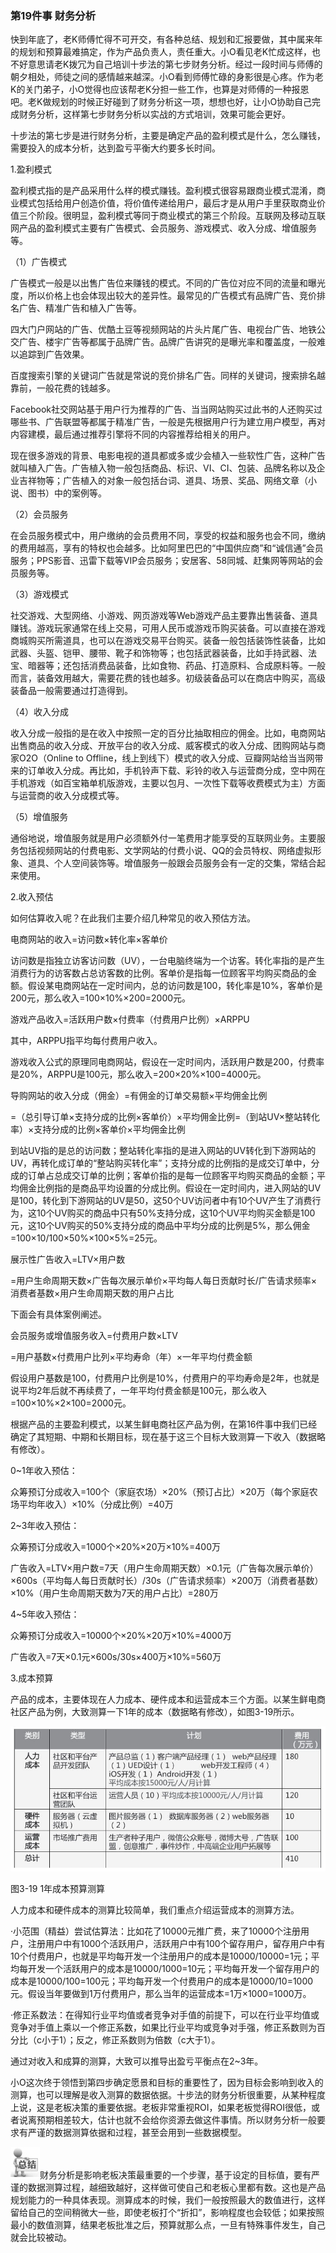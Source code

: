 ### 第19件事 财务分析

快到年底了，老K师傅忙得不可开交，有各种总结、规划和汇报要做，其中属来年的规划和预算最难搞定，作为产品负责人，责任重大。小O看见老K忙成这样，也不好意思请老K拨冗为自己培训十步法的第七步财务分析。经过一段时间与师傅的朝夕相处，师徒之间的感情越来越深。小O看到师傅忙碌的身影很是心疼。作为老K的关门弟子，小O觉得也应该帮老K分担一些工作，也算是对师傅的一种报恩吧。老K做规划的时候正好碰到了财务分析这一项，想想也好，让小O协助自己完成财务分析，这样第七步财务分析以实战的方式培训，效果可能会更好。

十步法的第七步是进行财务分析，主要是确定产品的盈利模式是什么，怎么赚钱，需要投入的成本分析，达到盈亏平衡大约要多长时间。

1.盈利模式

盈利模式指的是产品采用什么样的模式赚钱。盈利模式很容易跟商业模式混淆，商业模式包括给用户创造价值，将价值传递给用户，最后才是从用户手里获取商业价值三个阶段。很明显，盈利模式等同于商业模式的第三个阶段。互联网及移动互联网产品的盈利模式主要有广告模式、会员服务、游戏模式、收入分成、增值服务等。

（1）广告模式

广告模式一般是以出售广告位来赚钱的模式。不同的广告位对应不同的流量和曝光度，所以价格上也会体现出较大的差异性。最常见的广告模式有品牌广告、竞价排名广告、精准广告和植入广告等。

四大门户网站的广告、优酷土豆等视频网站的片头片尾广告、电视台广告、地铁公交广告、楼宇广告等都属于品牌广告。品牌广告讲究的是曝光率和覆盖度，一般难以追踪到广告效果。

百度搜索引擎的关键词广告就是常说的竞价排名广告。同样的关键词，搜索排名越靠前，一般花费的钱越多。

Facebook社交网站基于用户行为推荐的广告、当当网站购买过此书的人还购买过哪些书、广告联盟等都属于精准广告，一般是先根据用户行为建立用户模型，再对内容建模，最后通过推荐引擎将不同的内容推荐给相关的用户。

现在很多游戏的背景、电影电视的道具都或多或少会植入一些软性广告，这种广告就叫植入广告。广告植入物一般包括商品、标识、VI、CI、包装、品牌名称以及企业吉祥物等；广告植入的对象一般包括台词、道具、场景、奖品、网络文章（小说、图书）中的案例等。

（2）会员服务

在会员服务模式中，用户缴纳的会员费用不同，享受的权益和服务也会不同，缴纳的费用越高，享有的特权也会越多。比如阿里巴巴的“中国供应商”和“诚信通”会员服务；PPS影音、迅雷下载等VIP会员服务；安居客、58同城、赶集网等网站的会员服务等。

（3）游戏模式

社交游戏、大型网络、小游戏、网页游戏等Web游戏产品主要靠出售装备、道具赚钱。游戏玩家通常在线上交易，可用人民币或游戏币购买装备。可以直接在游戏商城购买所需道具，也可以在游戏交易平台购买。装备一般包括装饰性装备，比如武器、头盔、铠甲、腰带、靴子和饰物等；也包括武器装备，比如手持武器、法宝、暗器等；还包括消费品装备，比如食物、药品、打造原料、合成原料等。一般而言，装备效用越大，需要花费的钱也越多。初级装备品可以在商店中购买，高级装备品一般需要通过打造得到。

（4）收入分成

收入分成一般指的是在收入中按照一定的百分比抽取相应的佣金。比如，电商网站出售商品的收入分成、开放平台的收入分成、威客模式的收入分成、团购网站与商家O2O（Online to Offline，线上到线下）模式的收入分成、豆瓣网站给当当网带来的订单收入分成。再比如，手机铃声下载、彩铃的收入与运营商分成，空中网在手机游戏（如百宝箱单机版游戏，主要以包月、一次性下载等收费模式为主）方面与运营商的收入分成模式等。

（5）增值服务

通俗地说，增值服务就是用户必须额外付一笔费用才能享受的互联网业务。主要服务包括视频网站的付费电影、文学网站的付费小说、QQ的会员特权、网络虚拟形象、道具、个人空间装饰等。增值服务一般跟会员服务会有一定的交集，常结合起来使用。

2.收入预估

如何估算收入呢？在此我们主要介绍几种常见的收入预估方法。

电商网站的收入=访问数×转化率×客单价

访问数是指独立访客访问数（UV），一台电脑终端为一个访客。转化率指的是产生消费行为的访客数占总访客数的比例。客单价是指每一位顾客平均购买商品的金额。假设某电商网站在一定时间内，总的访问数是100，转化率是10%，客单价是200元，那么收入=100×10%×200=2000元。

游戏产品收入=活跃用户数×付费率（付费用户比例）×ARPPU

其中，ARPPU指平均每付费用户收入。

游戏收入公式的原理同电商网站，假设在一定时间内，活跃用户数是200，付费率是20%，ARPPU是100元，那么收入=200×20%×100=4000元。

导购网站的收入分成（佣金）=有佣金的订单交易额×平均佣金比例

=（总引导订单×支持分成的比例×客单价）×平均佣金比例=（到站UV×整站转化率）×支持分成的比例×客单价×平均佣金比例

到站UV指的是总的访问数；整站转化率指的是进入网站的UV转化到下游网站的UV，再转化成订单的“整站购买转化率”；支持分成的比例指的是成交订单中，分成的订单占总成交订单的比例；客单价指的是每一位顾客平均购买商品的金额；平均佣金比例指的是商品平均设置的分成比例。假设在一定时间内，进入网站的UV是100，转化到下游网站的UV是50，这50个UV访问者中有10个UV产生了消费行为，这10个UV购买的商品中只有50%支持分成，这10个UV平均购买金额是100元，这10个UV购买的50%支持分成的商品中平均分成的比例是5%，那么佣金=100×10/100×50%×100×5%=25元。

展示性广告收入=LTV×用户数

=用户生命周期天数×广告每次展示单价×平均每人每日贡献时长/广告请求频率×消费者基数×用户生命周期天数的用户占比

下面会有具体案例阐述。

会员服务或增值服务收入=付费用户数×LTV

=用户基数×付费用户比列×平均寿命（年）×一年平均付费金额

假设用户基数是100，付费用户比例是10%，付费用户的平均寿命是2年，也就是说平均2年后就不再续费了，一年平均付费金额是100元，那么收入=100×10%×2×100=2000元。

根据产品的主要盈利模式，以某生鲜电商社区产品为例，在第16件事中我们已经确定了其短期、中期和长期目标，现在基于这三个目标大致测算一下收入（数据略有修改）。

0~1年收入预估：

众筹预订分成收入=100个（家庭农场）×20%（预订占比）×20万（每个家庭农场平均年收入）×10%（分成比例）=40万

2~3年收入预估：

众筹预订分成收入=1000个×20%×20万×10%=400万

广告收入=LTV×用户数=7天（用户生命周期天数）×0.1元（广告每次展示单价）×600s（平均每人每日贡献时长）/30s（广告请求频率）×200万（消费者基数）×10%（用户生命周期天数为7天的用户占比）=280万

4~5年收入预估：

众筹预订分成收入=10000个×20%×20万×10%=4000万

广告收入=7天×0.1元×600s/30s×400万×10%=560万

3.成本预算

产品的成本，主要体现在人力成本、硬件成本和运营成本三个方面。以某生鲜电商社区产品为例，大致测算一下1年的成本（数据略有修改），如图3-19所示。

![](images/image01590.jpeg)

图3-19 1年成本预算测算

人力成本和硬件成本的测算比较简单，我们重点介绍运营成本的测算方法。

·小范围（精益）尝试估算法：比如花了10000元推广费，来了10000个注册用户，注册用户中有1000个活跃用户，活跃用户中有100个留存用户，留存用户中有10个付费用户，也就是平均每开发一个注册用户的成本是10000/10000=1元；平均每开发一个活跃用户的成本是10000/1000=10元；平均每开发一个留存用户的成本是10000/100=100元；平均每开发一个付费用户的成本是10000/10=1000元。假设当年要做到1万付费用户，那么当年的运营成本=1万×1000=1000万。

·修正系数法：在得知行业平均值或者竞争对手值的前提下，可以在行业平均值或竞争对手值上乘以一个修正系数，如果比行业平均或竞争对手强，修正系数则为百分比（c小于1）；反之，修正系数则为倍数（c大于1）。

通过对收入和成算的测算，大致可以推导出盈亏平衡点在2~3年。

小O这次终于领悟到第四步确定愿景和目标的重要性了，因为目标会影响到收入的测算，也可以理解是收入测算的数据依据。十步法的财务分析很重要，从某种程度上说，这是老板决策的重要依据。老板非常重视ROI，如果老板觉得ROI很低，或者说离预期相差较大，估计也就不会给你资源去做这件事情。所以财务分析一般要求有严谨的数据测算依据和过程，甚至会用到一些数据模型。

![](images/image01591.jpeg)财务分析是影响老板决策最重要的一个步骤，基于设定的目标值，要有严谨的数据测算过程，越细致越好，这样做可使自己和老板心里都有数。这也是产品规划能力的一种具体表现。测算成本的时候，我们一般按照最大的数值进行，这样留给自己的空间稍微大一些，即使老板打个“折扣”，影响程度也会较低；如果按照最小的数值测算，结果老板批准之后，预算就那么点，一旦有特殊事件发生，自己就会比较被动。
